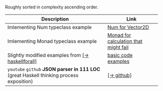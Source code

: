 Roughly sorted in complexity ascending order.

|Description|Link|
|---|---|
| Imlementing Num typeclass example | [Num for Vector2D](https://github.com/rmnavr/hs_study/blob/main/demo_code/NumInstance.hs) |
| Imlementing Monad typeclass example | [Monad for calculation that might fail](https://github.com/rmnavr/hs_study/blob/main/demo_code/MonadInstance.hs) |
| Slightly modified examples from [[→ haskellforall]](https://www.haskellforall.com/2015/10/basic-haskell-examples.html) | [basic code examples](https://github.com/rmnavr/hs_study/blob/main/demo_code/basic) |
| `youtube` `github` **JSON parser in 111 LOC** (great Haskell thinking process exposition) | [[→ github]](https://github.com/tsoding/haskell-json) |


